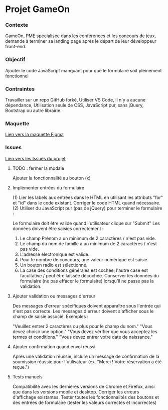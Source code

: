 # Projet GameOn

### Contexte

GameOn, PME spécialisée dans les conférences et les concours de jeux, demande à terminer sa landing page après le départ
de leur développeur front-end.

### Objectif

Ajouter le code JavaScript manquant pour que le formulaire soit pleinement fonctionnel

### Contraintes 

Travailler sur un repo GitHub forké,
Utiliser VS Code,
Il n'y a aucune dépendance,
Utilisation seule de CSS, JavaScript pur, sans jQuery, Bootstrap ou autre librairie.

### Maquette

[Lien vers la maquette Figma](https://www.figma.com/file/B7NKBDvSI18uoMLJgpnh48/UI-Design-GameOn-FR?node-id=106%3A630)

### Issues

[Lien vers les Issues du projet](https://github.com/OpenClassrooms-Student-Center/GameOn-website-FR/issues)

1. TODO : fermer la modale

    Ajouter la fonctionnalité au bouton (x)

2. Implémenter entrées du formulaire

    (1) Lier les labels aux entrées dans le HTML en utilisant les attributs "for" et "id" dans le code existant. Corriger le code HTML quand nécessaire.
    (2) Utiliser du JavaScript pur (pas de jQuery) pour terminer le formulaire :

    Le formulaire doit être valide quand l'utilisateur clique sur "Submit"
    Les données doivent être saisies correctement :
      1. Le champ Prénom a un minimum de 2 caractères / n'est pas vide.
      2. Le champ du nom de famille a un minimum de 2 caractères / n'est pas vide.
      3. L'adresse électronique est valide.
      4. Pour le nombre de concours, une valeur numérique est saisie.
      5. Un bouton radio est sélectionné.
      6. La case des conditions générales est cochée, l'autre case est facultative / peut être laissée décochée.
    Conserver les données du formulaire (ne pas effacer le formulaire) lorsqu'il ne passe pas la validation.

3. Ajouter validation ou messages d'erreur

    Des messages d'erreur spécifiques doivent apparaître sous l'entrée qui n'est pas correcte. Les messages d'erreur doivent s'afficher sous le champ de saisie associé. Exemples :

    "Veuillez entrer 2 caractères ou plus pour le champ du nom."
    "Vous devez choisir une option."
    "Vous devez vérifier que vous acceptez les termes et conditions."
    "Vous devez entrer votre date de naissance."

4. Ajouter confirmation quand envoi réussi

    Après une validation réussie, inclure un message de confirmation de la soumission réussie pour l'utilisateur (ex. "Merci ! Votre réservation a été reçue.")

5. Tests manuels

    Compatibilité avec les dernières versions de Chrome et Firefox, ainsi que dans les versions mobile et desktop.
    Corriger les erreurs d'affichage existantes.
    Tester toutes les fonctionnalités des boutons et des entrées de formulaire (tester les valeurs correctes et incorrectes)

